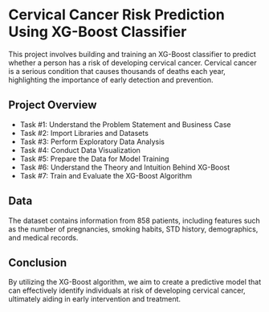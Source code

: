<h1>Cervical Cancer Risk Prediction Using XG-Boost Classifier</h1>
<p>This project involves building and training an XG-Boost classifier to predict whether a person has a risk of developing cervical cancer. Cervical cancer is a serious condition that causes thousands of deaths each year, highlighting the importance of early detection and prevention.</p>
<h2>Project Overview</h2>
<ul>
    <li>Task #1: Understand the Problem Statement and Business Case</li>
    <li>Task #2: Import Libraries and Datasets</li>
    <li>Task #3: Perform Exploratory Data Analysis</li>
    <li>Task #4: Conduct Data Visualization</li>
    <li>Task #5: Prepare the Data for Model Training</li>
    <li>Task #6: Understand the Theory and Intuition Behind XG-Boost</li>
    <li>Task #7: Train and Evaluate the XG-Boost Algorithm</li>
</ul>
<h2>Data</h2>
<p>The dataset contains information from 858 patients, including features such as the number of pregnancies, smoking habits, STD history, demographics, and medical records.</p>
<h2>Conclusion</h2>
<p>By utilizing the XG-Boost algorithm, we aim to create a predictive model that can effectively identify individuals at risk of developing cervical cancer, ultimately aiding in early intervention and treatment.</p>
